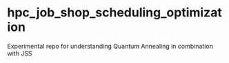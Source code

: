 # hpc_job_shop_scheduling_optimization
Experimental repo for understanding Quantum Annealing in combination with JSS
